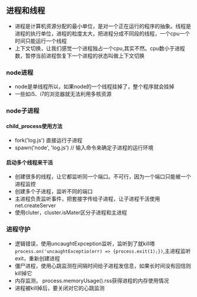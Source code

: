 ## 进程和线程
* 进程是计算机资源分配的最小单位，是对一个正在运行的程序的抽象。线程是进程的执行单位，进程的粒度太大，把进程分成不同段的线程，一个cpu一个时间只能运行一个线程
* 上下文切换，让我们感觉一个进程独占一个cpu,其实不然。cpu数小于进程数，暂停当前进程恢复下一个进程的状态叫做上下文切换
### node进程
* node是单线程所以，如果node的一个线程挂掉了，整个程序就会挂掉
* 一些如i5、i7的浏览器就无法利用多核资源
### node子进程 
#### child_process使用方法
* fork('log.js') 直接运行子进程
* spawn('node', 'log.js') // 输入命令来确定子进程的运行环境
#### 启动多个线程来干活
* 创建很多的线程，让它都监听同一个端口。不可行，因为一个端口只能被一个进程监控
* 创建多个子进程，监听不同的端口
* 主进程负责监听事件，把套接字传给子进程，让子进程干活使用net.createServer
* 使用cluter，cluster.isMater区分子进程和主进程
### 进程守护
* 逻辑错误，使用uncaughtExpception监听，监听到了就kill塔`process.on('uncaughtExceptio(err) => {process.exit(1);})`,主进程监听exit，重新创建进程
* 僵尸进程，使用心跳监测在间隔时间给子进程发信息，如果长时间没有回信则kill掉它
* 内存监测， process.memoryUsage().rss获得进程的内存使用情况
* 进程被kill掉后，要关闭对它的心跳监测


